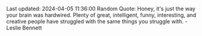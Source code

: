 Last updated: 2024-04-05 11:36:00
Random Quote: Honey, it's just the way your brain was hardwired. Plenty of great, intelligent, funny, interesting, and creative people have struggled with the same things you struggle with. - Leslie Bennett